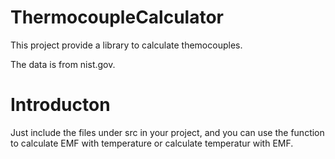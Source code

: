 # ThermocoupleCalculator

This project provide a library to calculate themocouples.

The data is from nist.gov.

# Introducton

Just include the files under src in your project, and you can use the function to calculate EMF with temperature or calculate temperatur with EMF.


